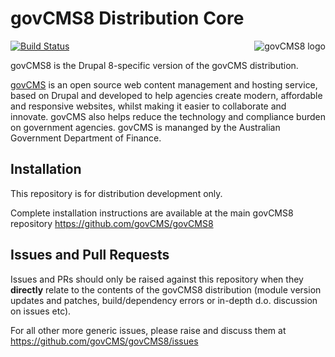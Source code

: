 # govCMS8 Distribution Core
<img src="https://www.drupal.org/files/styles/grid-3/public/project-images/govcms8.png" alt="govCMS8 logo" align="right"/>

[![Build Status](https://travis-ci.org/govCMS/govCMS8-core.svg?branch=8.4.x)](https://travis-ci.org/govCMS/govCMS8-core)

govCMS8 is the Drupal 8-specific version of the govCMS distribution.

[govCMS](https://www.govcms.gov.au) is an open source web content management and hosting service, based on Drupal and developed to help agencies create modern, affordable and responsive websites, whilst making it easier to collaborate and innovate. govCMS also helps reduce the technology and compliance burden on government agencies.  govCMS is mananged by the Australian Government Department of Finance. 

## Installation

This repository is for distribution development only.

Complete installation instructions are available at the main govCMS8 repository https://github.com/govCMS/govCMS8

## Issues and Pull Requests

Issues and PRs should only be raised against this repository when they **directly** relate to the contents of the govCMS8 distribution (module version updates and patches, build/dependency errors or in-depth d.o. discussion on issues etc).

For all other more generic issues, please raise and discuss them at https://github.com/govCMS/govCMS8/issues
